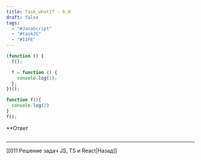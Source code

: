 ```yaml
---
title: Task_whatIf - 6_0
draft: false
tags:
  - "#JavaScript"
  - "#taskJS"
  - "#IIFE"
---
```

```js
(function () {
  f();

  f = function () {
    console.log(1);
  };
})();

function f(){
  console.log(2)
}
f();

```

**Ответ

```js

```

___

[[011 Решение задач JS, TS и React|Назад]]